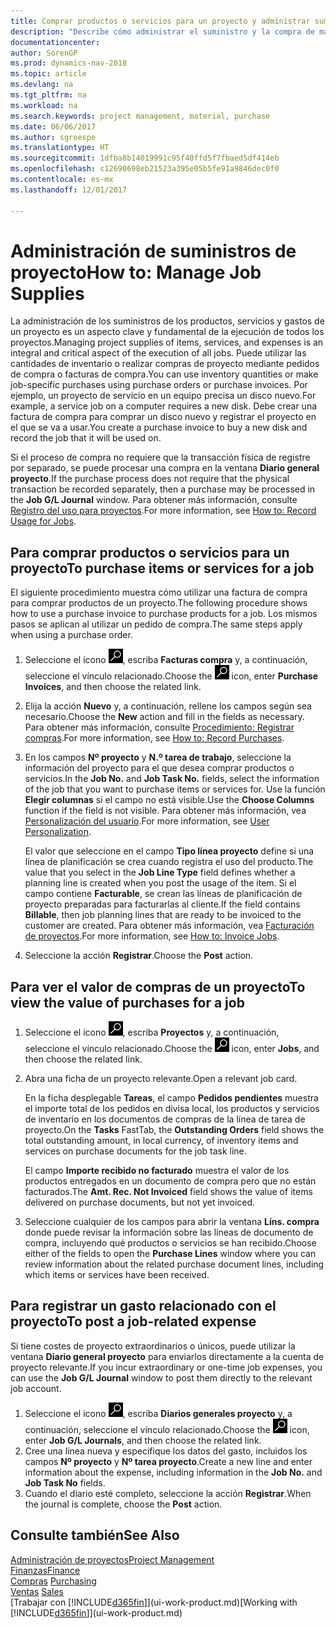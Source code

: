 ```yaml
---
title: Comprar productos o servicios para un proyecto y administrar suministros
description: "Describe cómo administrar el suministro y la compra de materiales y de servicios para los proyectos."
documentationcenter: 
author: SorenGP
ms.prod: dynamics-nav-2018
ms.topic: article
ms.devlang: na
ms.tgt_pltfrm: na
ms.workload: na
ms.search.keywords: project management, material, purchase
ms.date: 06/06/2017
ms.author: sgroespe
ms.translationtype: HT
ms.sourcegitcommit: 1dfba8b14019991c95f40ffd5f7fbaed5df414eb
ms.openlocfilehash: c12690698eb21523a395e05b5fe91a9846dec0f0
ms.contentlocale: es-mx
ms.lasthandoff: 12/01/2017

---
```

# <a name="how-to-manage-job-supplies"></a><span data-ttu-id="630b2-103">Administración de suministros de proyecto</span><span class="sxs-lookup"><span data-stu-id="630b2-103">How to: Manage Job Supplies</span></span>
<span data-ttu-id="630b2-104">La administración de los suministros de los productos, servicios y gastos de un proyecto es un aspecto clave y fundamental de la ejecución de todos los proyectos.</span><span class="sxs-lookup"><span data-stu-id="630b2-104">Managing project supplies of items, services, and expenses is an integral and critical aspect of the execution of all jobs.</span></span> <span data-ttu-id="630b2-105">Puede utilizar las cantidades de inventario o realizar compras de proyecto mediante pedidos de compra o facturas de compra.</span><span class="sxs-lookup"><span data-stu-id="630b2-105">You can use inventory quantities or make job-specific purchases using purchase orders or purchase invoices.</span></span> <span data-ttu-id="630b2-106">Por ejemplo, un proyecto de servicio en un equipo precisa un disco nuevo.</span><span class="sxs-lookup"><span data-stu-id="630b2-106">For example, a service job on a computer requires a new disk.</span></span> <span data-ttu-id="630b2-107">Debe crear una factura de compra para comprar un disco nuevo y registrar el proyecto en el que se va a usar.</span><span class="sxs-lookup"><span data-stu-id="630b2-107">You create a purchase invoice to buy a new disk and record the job that it will be used on.</span></span>

<span data-ttu-id="630b2-108">Si el proceso de compra no requiere que la transacción física de registre por separado, se puede procesar una compra en la ventana **Diario general proyecto**.</span><span class="sxs-lookup"><span data-stu-id="630b2-108">If the purchase process does not require that the physical transaction be recorded separately, then a purchase may be processed in the **Job G/L Journal** window.</span></span> <span data-ttu-id="630b2-109">Para obtener más información, consulte [Registro del uso para proyectos](projects-how-record-job-usage.md).</span><span class="sxs-lookup"><span data-stu-id="630b2-109">For more information, see [How to: Record Usage for Jobs](projects-how-record-job-usage.md).</span></span>

## <a name="to-purchase-items-or-services-for-a-job"></a><span data-ttu-id="630b2-110">Para comprar productos o servicios para un proyecto</span><span class="sxs-lookup"><span data-stu-id="630b2-110">To purchase items or services for a job</span></span>
<span data-ttu-id="630b2-111">El siguiente procedimiento muestra cómo utilizar una factura de compra para comprar productos de un proyecto.</span><span class="sxs-lookup"><span data-stu-id="630b2-111">The following procedure shows how to use a purchase invoice to purchase products for a job.</span></span> <span data-ttu-id="630b2-112">Los mismos pasos se aplican al utilizar un pedido de compra.</span><span class="sxs-lookup"><span data-stu-id="630b2-112">The same steps apply when using a purchase order.</span></span>  

1. <span data-ttu-id="630b2-113">Seleccione el icono ![Buscar página o informe](media/ui-search/search_small.png "icono Buscar página o informe"), escriba **Facturas compra** y, a continuación, seleccione el vínculo relacionado.</span><span class="sxs-lookup"><span data-stu-id="630b2-113">Choose the ![Search for Page or Report](media/ui-search/search_small.png "Search for Page or Report icon") icon, enter **Purchase Invoices**, and then choose the related link.</span></span>  
2. <span data-ttu-id="630b2-114">Elija la acción **Nuevo** y, a continuación, rellene los campos según sea necesario.</span><span class="sxs-lookup"><span data-stu-id="630b2-114">Choose the **New** action and fill in the fields as necessary.</span></span> <span data-ttu-id="630b2-115">Para obtener más información, consulte [Procedimiento: Registrar compras](purchasing-how-record-purchases.md).</span><span class="sxs-lookup"><span data-stu-id="630b2-115">For more information, see [How to: Record Purchases](purchasing-how-record-purchases.md).</span></span>
3. <span data-ttu-id="630b2-116">En los campos **Nº proyecto** y **N.º tarea de trabajo**, seleccione la información del proyecto para el que desea comprar productos o servicios.</span><span class="sxs-lookup"><span data-stu-id="630b2-116">In the **Job No.** and **Job Task No.** fields, select the information of the job that you want to purchase items or services for.</span></span> <span data-ttu-id="630b2-117">Use la función **Elegir columnas** si el campo no está visible.</span><span class="sxs-lookup"><span data-stu-id="630b2-117">Use the **Choose Columns** function if the field is not visible.</span></span> <span data-ttu-id="630b2-118">Para obtener más información, vea [Personalización del usuario](ui-user-personalization.md).</span><span class="sxs-lookup"><span data-stu-id="630b2-118">For more information, see [User Personalization](ui-user-personalization.md).</span></span>

    <span data-ttu-id="630b2-119">El valor que seleccione en el campo **Tipo línea proyecto** define si una línea de planificación se crea cuando registra el uso del producto.</span><span class="sxs-lookup"><span data-stu-id="630b2-119">The value that you select in the **Job Line Type** field defines whether a planning line is created when you post the usage of the item.</span></span> <span data-ttu-id="630b2-120">Si el campo contiene **Facturable**, se crean las líneas de planificación de proyecto preparadas para facturarlas al cliente.</span><span class="sxs-lookup"><span data-stu-id="630b2-120">If the field contains **Billable**, then job planning lines that are ready to be invoiced to the customer are created.</span></span> <span data-ttu-id="630b2-121">Para obtener más información, vea [Facturación de proyectos](projects-how-invoice-jobs.md).</span><span class="sxs-lookup"><span data-stu-id="630b2-121">For more information, see [How to: Invoice Jobs](projects-how-invoice-jobs.md).</span></span>
4. <span data-ttu-id="630b2-122">Seleccione la acción **Registrar**.</span><span class="sxs-lookup"><span data-stu-id="630b2-122">Choose the **Post** action.</span></span>

## <a name="to-view-the-value-of-purchases-for-a-job"></a><span data-ttu-id="630b2-123">Para ver el valor de compras de un proyecto</span><span class="sxs-lookup"><span data-stu-id="630b2-123">To view the value of purchases for a job</span></span>
1. <span data-ttu-id="630b2-124">Seleccione el icono ![Buscar página o informe](media/ui-search/search_small.png "icono Buscar página o informe"), escriba **Proyectos** y, a continuación, seleccione el vínculo relacionado.</span><span class="sxs-lookup"><span data-stu-id="630b2-124">Choose the ![Search for Page or Report](media/ui-search/search_small.png "Search for Page or Report icon") icon, enter **Jobs**, and then choose the related link.</span></span>
2. <span data-ttu-id="630b2-125">Abra una ficha de un proyecto relevante.</span><span class="sxs-lookup"><span data-stu-id="630b2-125">Open a relevant job card.</span></span>

    <span data-ttu-id="630b2-126">En la ficha desplegable **Tareas**, el campo **Pedidos pendientes** muestra el importe total de los pedidos en divisa local, los productos y servicios de inventario en los documentos de compras de la línea de tarea de proyecto.</span><span class="sxs-lookup"><span data-stu-id="630b2-126">On the **Tasks** FastTab, the **Outstanding Orders** field shows the total outstanding amount, in local currency, of inventory items and services on purchase documents for the job task line.</span></span>  

    <span data-ttu-id="630b2-127">El campo **Importe recibido no facturado** muestra el valor de los productos entregados en un documento de compra pero que no están facturados.</span><span class="sxs-lookup"><span data-stu-id="630b2-127">The **Amt. Rec. Not Invoiced** field shows the value of items delivered on purchase documents, but not yet invoiced.</span></span>  
3. <span data-ttu-id="630b2-128">Seleccione cualquier de los campos para abrir la ventana **Líns. compra** donde puede revisar la información sobre las líneas de documento de compra, incluyendo qué productos o servicios se han recibido.</span><span class="sxs-lookup"><span data-stu-id="630b2-128">Choose either of the fields to open the **Purchase Lines** window where you can review information about the related purchase document lines, including which items or services have been received.</span></span>

## <a name="to-post-a-job-related-expense"></a><span data-ttu-id="630b2-129">Para registrar un gasto relacionado con el proyecto</span><span class="sxs-lookup"><span data-stu-id="630b2-129">To post a job-related expense</span></span>
<span data-ttu-id="630b2-130">Si tiene costes de proyecto extraordinarios o únicos, puede utilizar la ventana **Diario general proyecto** para enviarlos directamente a la cuenta de proyecto relevante.</span><span class="sxs-lookup"><span data-stu-id="630b2-130">If you incur extraordinary or one-time job expenses, you can use the **Job G/L Journal** window to post them directly to the relevant job account.</span></span>

1. <span data-ttu-id="630b2-131">Seleccione el icono ![Buscar página o informe](media/ui-search/search_small.png "icono Buscar página o informe"), escriba **Diarios generales proyecto** y, a continuación, seleccione el vínculo relacionado.</span><span class="sxs-lookup"><span data-stu-id="630b2-131">Choose the ![Search for Page or Report](media/ui-search/search_small.png "Search for Page or Report icon") icon, enter **Job G/L Journals**, and then choose the related link.</span></span>  
2. <span data-ttu-id="630b2-132">Cree una línea nueva y especifique los datos del gasto, incluidos los campos **Nº proyecto** y **Nº tarea proyecto**.</span><span class="sxs-lookup"><span data-stu-id="630b2-132">Create a new line and enter information about the expense, including information in the **Job No.** and **Job Task No** fields.</span></span>  
3. <span data-ttu-id="630b2-133">Cuando el diario esté completo, seleccione la acción **Registrar**.</span><span class="sxs-lookup"><span data-stu-id="630b2-133">When the journal is complete, choose the **Post** action.</span></span>

## <a name="see-also"></a><span data-ttu-id="630b2-134">Consulte también</span><span class="sxs-lookup"><span data-stu-id="630b2-134">See Also</span></span>
[<span data-ttu-id="630b2-135">Administración de proyectos</span><span class="sxs-lookup"><span data-stu-id="630b2-135">Project Management</span></span>](projects-manage-projects.md)  
[<span data-ttu-id="630b2-136">Finanzas</span><span class="sxs-lookup"><span data-stu-id="630b2-136">Finance</span></span>](finance.md)  
<span data-ttu-id="630b2-137">[Compras](purchasing-manage-purchasing.md)       </span><span class="sxs-lookup"><span data-stu-id="630b2-137">[Purchasing](purchasing-manage-purchasing.md)       </span></span>  
<span data-ttu-id="630b2-138">[Ventas](sales-manage-sales.md)    </span><span class="sxs-lookup"><span data-stu-id="630b2-138">[Sales](sales-manage-sales.md)    </span></span>  
<span data-ttu-id="630b2-139">[Trabajar con [!INCLUDE[d365fin](includes/d365fin_md.md)]](ui-work-product.md)</span><span class="sxs-lookup"><span data-stu-id="630b2-139">[Working with [!INCLUDE[d365fin](includes/d365fin_md.md)]](ui-work-product.md)</span></span>  

